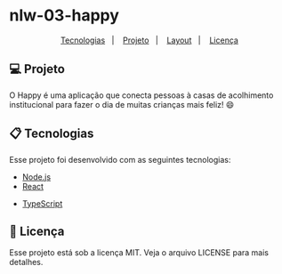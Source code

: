 # nlw-03-happy

<p align="center">
  <a href="#-tecnologias">Tecnologias</a>&nbsp;&nbsp;&nbsp;|&nbsp;&nbsp;&nbsp;
  <a href="#-projeto">Projeto</a>&nbsp;&nbsp;&nbsp;|&nbsp;&nbsp;&nbsp;
  <a href="#-layout">Layout</a>&nbsp;&nbsp;&nbsp;|&nbsp;&nbsp;&nbsp;
  <a href="#memo-licença">Licença</a>
</p>

## 💻 Projeto

O Happy é uma aplicação que conecta pessoas à casas de acolhimento institucional para fazer o dia de muitas crianças mais feliz! 😄

## 📋 Tecnologias

Esse projeto foi desenvolvido com as seguintes tecnologias:

- [Node.js](https://nodejs.org/en/)
- [React](https://reactjs.org)
<!-- - [React Native](https://facebook.github.io/react-native/) -->
<!-- - [Expo](https://expo.io/) -->
- [TypeScript](https://www.typescriptlang.org/)

## :memo: Licença

Esse projeto está sob a licença MIT. Veja o arquivo LICENSE para mais detalhes.

